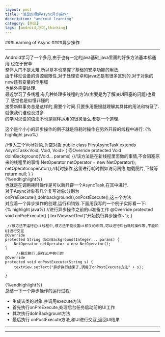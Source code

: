 ```yaml
---
layout: post
title: "浅显的理解Async异步操作"
description: "android learning"
category: [杂乱]
tags: [android,学习,thinking]
---
```


###Learning of Async 
####异步操作
***
Android学习了一个多月,由于也有一定的java基础,java里面的好多方法基本都通用,也在于安卓   
整体入门不是太难,所以基本也掌握了基础的安卓功能的用法.    
由于移动设备的资源局限性,对于处理安卓和java还是有很多区别的.对于对象的new还有变量的作用域  
也格外需要处理.  
最近学习了多线程,有几种处理多线程的方法(主要是为了解决UI阻塞的问题)也看了,感觉也是似懂非懂的  
接受新鲜事务总是这样的,需要个时间.只要多用慢慢就理解其具体的用法和特征了.就像我们谁也没过多  
的学习汉语的语法不也是照样运用的很灵活么.都是一个道理.  
  
这个是个小小的异步操作的例子就是将耗时操作在另外开辟的线程中进行:
  {% highlight java%}

//传入三个Void对象,为空对象
public class FirstAsyncTask extends AsyncTask<Void, Void, Void> {
    @Override
    protected Void doInBackground(Void... params) {//该方法是在新线程里面做的事情,不会阻塞原来的线程里的事情
        NetOperator netOperator = new NetOperator();
        netOperator.operator();//耗时操作,这里进行耗时例如访问网络,加载图片,下载等
        return null;
    }
}  
{%endhighlight%}  
也就是在调用耗时操作是可以新开辟一个AsyncTask,在其中进行.  
对于Async对象有几个复写对象:分别为onPreExecute(),doInbackground(),onPostExecute(),这三个方法  
对应着一个异步操作的创建,运行和销毁.下面用我写的一个例子实际看一下:  
{% highlight java%}
   //进行异步操作之前的ui准备工作
    @Override
    protected void onPreExecute() {
        textView.setText("开始执行异步操作~");
    }
       
     //该方法不运行在ui线程中,该方法不能设置ui相关的东西,可以进行后台耗时操作等,不能和UI进行交互
    @Override
    protected String doInBackground(Integer... params) {
        NetOperator netOperator = new NetOperator();
    }
         //最后执行,是在ui中执行的
    @Override
    protected void onPostExecute(String s) {
        textView.setText("异步执行结束了,调用了onPostExecute方法" + s);

    }
{%endhighlight%}  
总结一下一个异步操作的运行过程:   

+   生成该类的对象,并调用execute方法
+   首先执行onPreExecute,处理后台任务启动前的UI工作 
+   其次执行doInBackgrount方法
+   最后执行 onPostExecute方法,和UI进行交互,返回UI结果  
***
***




